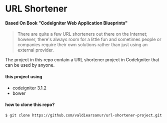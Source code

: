 # URL Shortener
#### Based On Book "CodeIgniter Web Application Blueprints"

> There are quite a few URL shorteners out there on the Internet; however, there's always room for a little fun and sometimes people or companies require their own solutions rather than just using an external provider.

The project in this repo contain a URL shortener project in CodeIgniter that can be used by anyone.

#### this project using
- codeigniter 3.1.2
- bower

#### how to clone this repo?
```sh
$ git clone https://github.com/valdiearsanur/url-shortener-project.git
```
